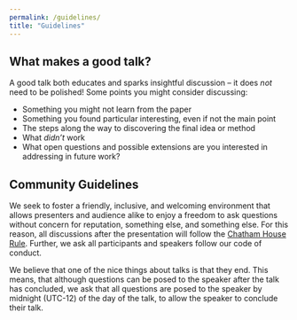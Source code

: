 ```yaml
---
permalink: /guidelines/
title: "Guidelines"
---
```


## What makes a good talk?
A good talk both educates and sparks insightful discussion – it does *not* need to be polished!
Some points you might consider discussing: 
- Something you might not learn from the paper
- Something you found particular interesting, even if not the main point
- The steps along the way to discovering the final idea or method
- What *didn’t* work
- What open questions and possible extensions are you interested in addressing in future work?


## Community Guidelines

We seek to foster a friendly, inclusive, and welcoming environment that allows presenters and audience alike to enjoy a freedom to ask questions without concern for reputation, something else, and something else. 
For this reason, all discussions after the presentation will follow the [Chatham House Rule](https://www.chathamhouse.org/chatham-house-rule). 
Further, we ask all participants and speakers follow our code of conduct. 

We believe that one of the nice things about talks is that they end.
This means, that although questions can be posed to the speaker after the talk has concluded, we ask that all questions are posed to the speaker by midnight (UTC-12) of the day of the talk, to allow the speaker to conclude their talk.
